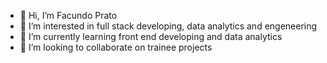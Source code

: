 - 👋 Hi, I’m Facundo Prato
- 👀 I’m interested in full stack developing, data analytics and engeneering
- 🌱 I’m currently learning front end developing and data analytics
- 💞️ I’m looking to collaborate on trainee projects 
